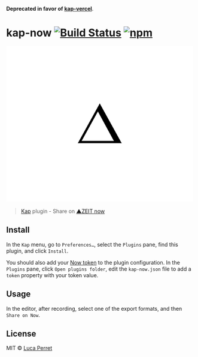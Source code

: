 **Deprecated in favor of [kap-vercel](https://www.npmjs.com/package/kap-vercel)**.

# kap-now [![Build Status](https://travis-ci.org/lucaperret/kap-now.svg?branch=master)](https://travis-ci.org/lucaperret/kap-now) [![npm](https://img.shields.io/npm/dt/kap-now.svg)](https://www.npmjs.com/package/kap-now)

![Now logo](now.png?raw=true "now.sh")

> [Kap](https://github.com/wulkano/kap) plugin - Share on [▲ZEIT now](https://zeit.co/now)

## Install

In the `Kap` menu, go to `Preferences…`, select the `Plugins` pane, find this plugin, and click `Install`.

You should also add your [Now token](https://zeit.co/account/tokens) to the plugin configuration.
In the `Plugins` pane, click `Open plugins folder`, edit the `kap-now.json` file to add a `token` property with your token value.

## Usage

In the editor, after recording, select one of the export formats, and then `Share on Now`.

## License

MIT © [Luca Perret](https://github.com/lucaperret)
